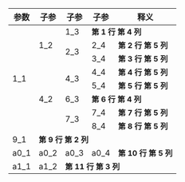 <table style="width:100%">
<thead>
	<th>参数</th>
	<th>子参</th>
	<th>子参</th>
	<th>子参</th>
	<th>释义</th>
</thead>
<tbody>
	<tr>
		<td rowspan="8">1_1</td>
		<td rowspan="3">1_2</td>
		<td>1_3</td>
		<td colspan="2"><strong style="font-size: 15px">第 1 行 第 4 列</strong></td>
	</tr>
	<tr>
		<td rowspan="2">2_3</td>
		<td>2_4</td>
		<td><strong style="font-size: 15px">第 2 行 第 5 列</strong></td>
	</tr>
	<tr>
		<td>3_4</td>
		<td><strong style="font-size: 15px">第 3 行 第 5 列</strong></td>
	</tr>
	<tr>
		<td rowspan="5">4_2</td>
		<td rowspan="2">4_3</td>
		<td>4_4</td>
		<td><strong style="font-size: 15px">第 4 行 第 5 列</strong></td>
	</tr>
	<tr>
		<td>5_4</td>
		<td><strong style="font-size: 15px">第 5 行 第 5 列</strong></td>
	</tr>
	<tr>
		<td>6_3</td>
		<td colspan="2"><strong style="font-size: 15px">第 6 行 第 4 列</strong></td>
	</tr>
	<tr>
		<td rowspan="2">7_3</td>
		<td>7_4</td>
		<td><strong style="font-size: 15px">第 7 行 第 5 列</strong></td>
	</tr>
	<tr>
		<td>8_4</td>
		<td><strong style="font-size: 15px">第 8 行 第 5 列</strong></td>
	</tr>
	<tr>
		<td>9_1</td>
		<td colspan="4"><strong style="font-size: 15px">第 9 行 第 2 列</strong></td>
	</tr>
	<tr>
		<td>a0_1</td>
		<td>a0_2</td>
		<td>a0_3</td>
		<td>a0_4</td>
		<td><strong style="font-size: 15px">第 10 行 第 5 列</strong></td>
	</tr>
	<tr>
		<td>a1_1</td>
		<td>a1_2</td>
		<td colspan="3"><strong style="font-size: 15px">第 11 行 第 3 列</strong></td>
	</tr>
</tbody>
</table>
